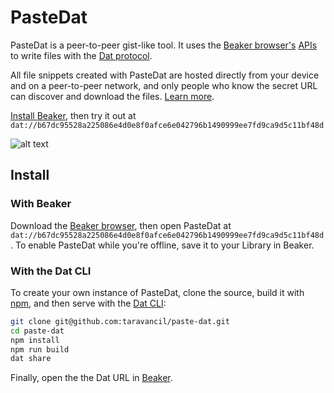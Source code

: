 # PasteDat

PasteDat is a peer-to-peer gist-like tool. It uses the [Beaker browser's](https://beakerbrowser.com) [APIs](https://beakerbrowser.com/docs/apis/) to write files with the [Dat protocol](https://github.com/datproject/dat).

All file snippets created with PasteDat are hosted directly from your device and on a peer-to-peer network, and only people who know the secret URL can discover and download the files. [Learn more](https://beakerbrowser.com/docs/tutorials/share-files-secretly.html).

[Install Beaker](https://beakerbrowser.com/docs/install/), then try it out
at
`dat://b67dc95528a225086e4d0e8f0afce6e042796b1490999ee7fd9ca9d5c11bf48d`

![alt text](./demo.gif "PasteBin demo")

## Install

### With Beaker

Download the [Beaker browser](https://beakerbrowser.com/docs/install/), then open PasteDat at  `dat://b67dc95528a225086e4d0e8f0afce6e042796b1490999ee7fd9ca9d5c11bf48d`. To enable PasteDat while you're offline, save it to your Library in Beaker. 

### With the Dat CLI

To create your own instance of PasteDat, clone the source, build it with [npm](https://www.npmjs.com/), and then serve with the [Dat CLI](https://github.com/datproject/dat/):

```bash
git clone git@github.com:taravancil/paste-dat.git
cd paste-dat
npm install
npm run build
dat share
```

Finally, open the the Dat URL in [Beaker](https://beakerbrowser.com).
